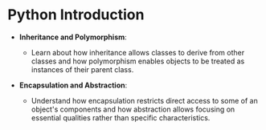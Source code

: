 # Python Introduction

- **Inheritance and Polymorphism**: 
  - Learn about how inheritance allows classes to derive from other classes and how polymorphism enables objects to be treated as instances of their parent class.

- **Encapsulation and Abstraction**: 
  - Understand how encapsulation restricts direct access to some of an object's components and how abstraction allows focusing on essential qualities rather than specific characteristics.
    

